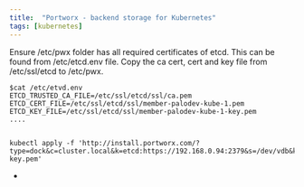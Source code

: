 ```yaml
---
title:  "Portworx - backend storage for Kubernetes"
tags: [kubernetes]
---
```


Ensure /etc/pwx folder has all required certificates of etcd. This can be found from /etc/etcd.env file. Copy the ca cert, cert and key file from /etc/ssl/etcd to /etc/pwx.

```
$cat /etc/etvd.env
ETCD_TRUSTED_CA_FILE=/etc/ssl/etcd/ssl/ca.pem
ETCD_CERT_FILE=/etc/ssl/etcd/ssl/member-palodev-kube-1.pem
ETCD_KEY_FILE=/etc/ssl/etcd/ssl/member-palodev-kube-1-key.pem
....


```

```
kubectl apply -f 'http://install.portworx.com/?type=dock&c=cluster.local&k=etcd:https://192.168.0.94:2379&s=/dev/vdb&kbver=1.9.0+coreos.0&mas=true&ca=/etc/pwx/ca.pem&cert=/etc/pwx/node.pem&key=/etc/pwx/node-key.pem'

```
 - 